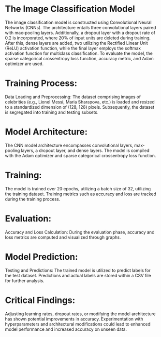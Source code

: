 # The Image Classification Model

The image classification model is constructed using Convolutional Neural Networks (CNNs). The architecture entails three convolutional layers paired with max-pooling layers. Additionally, a dropout layer with a dropout rate of 0.2 is incorporated, where 20% of input units are deleted during training. After this, dense layers are added, two utilizing the Rectified Linear Unit (ReLU) activation function, while the final layer employs the softmax activation function for multiclass classification. To evaluate the model, the sparse categorical crossentropy loss function, accuracy metric, and Adam optimizer are used.

# Training Process:

Data Loading and Preprocessing:
The dataset comprising images of celebrities (e.g., Lionel Messi, Maria Sharapova, etc.) is loaded and resized to a standardized dimension of (128, 128) pixels.
Subsequently, the dataset is segregated into training and testing subsets.
# Model Architecture:

The CNN model architecture encompasses convolutional layers, max-pooling layers, a dropout layer, and dense layers.
The model is compiled with the Adam optimizer and sparse categorical crossentropy loss function.
# Training:

The model is trained over 20 epochs, utilizing a batch size of 32, utilizing the training dataset.
Training metrics such as accuracy and loss are tracked during the training process.
# Evaluation:

Accuracy and Loss Calculation:
During the evaluation phase, accuracy and loss metrics are computed and visualized through graphs.
# Model Prediction:

Testing and Predictions:
The trained model is utilized to predict labels for the test dataset.
Predictions and actual labels are stored within a CSV file for further analysis.
# Critical Findings:

Adjusting learning rates, dropout rates, or modifying the model architecture has shown potential improvements in accuracy.
Experimentation with hyperparameters and architectural modifications could lead to enhanced model performance and increased accuracy on unseen data.
